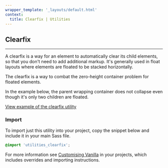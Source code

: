 ```yaml
---
wrapper_template: '_layouts/default.html'
context:
  title: Clearfix | Utilities
---
```


## Clearfix

<hr>

A clearfix is a way for an element to automatically clear its child elements, so that you don't need to add additional markup. It's generally used in float layouts where elements are floated to be stacked horizontally.

The clearfix is a way to combat the zero-height container problem for floated elements.

In the example below, the parent wrapping container does not collapse even though it's only two children are floated.

<a href="/docs/examples/utilities/clearfix/" class="js-example">
View example of the clearfix utility
</a>

### Import

To import just this utility into your project, copy the snippet below and include it in your main Sass file.

```scss
@import 'utilities_clearfix';
```

For more information see [Customising Vanilla](/customising-vanilla/) in your projects, which includes overrides and importing instructions.
